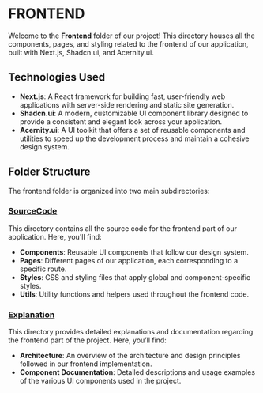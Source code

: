 # FRONTEND

Welcome to the **Frontend** folder of our project! This directory houses all the components, pages, and styling related to the frontend of our application, built with Next.js, Shadcn.ui, and Acernity.ui.

## Technologies Used

- **Next.js**: A React framework for building fast, user-friendly web applications with server-side rendering and static site generation.
- **Shadcn.ui**: A modern, customizable UI component library designed to provide a consistent and elegant look across your application.
- **Acernity.ui**: A UI toolkit that offers a set of reusable components and utilities to speed up the development process and maintain a cohesive design system.

## Folder Structure

The frontend folder is organized into two main subdirectories:

### [SourceCode](./SourceCode/)

This directory contains all the source code for the frontend part of our application. Here, you'll find:

- **Components**: Reusable UI components that follow our design system.
- **Pages**: Different pages of our application, each corresponding to a specific route.
- **Styles**: CSS and styling files that apply global and component-specific styles.
- **Utils**: Utility functions and helpers used throughout the frontend code.

### [Explanation](./Explanation/)

This directory provides detailed explanations and documentation regarding the frontend part of the project. Here, you’ll find:

- **Architecture**: An overview of the architecture and design principles followed in our frontend implementation.
- **Component Documentation**: Detailed descriptions and usage examples of the various UI components used in the project.
